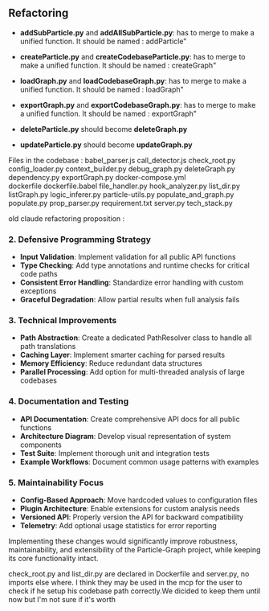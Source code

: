 
## Refactoring
- **addSubParticle.py** and **addAllSubParticle.py**:  has to merge to make a unified function. It should be named : addParticle" 

- **createParticle.py** and **createCodebaseParticle.py**:  has to merge to make a unified function. It should be named : createGraph" 

- **loadGraph.py** and **loadCodebaseGraph.py**:  has to merge to make a unified function. It should be named : loadGraph" 

- **exportGraph.py** and **exportCodebaseGraph.py**:  has to merge to make a unified function. It should be named : exportGraph" 

- **deleteParticle.py** should become **deleteGraph.py** 
- **updateParticle.py** should become **updateGraph.py** 

Files in the codebase : 
babel_parser.js
call_detector.js 
check_root.py   
config_loader.py 
context_builder.py 
debug_graph.py 
deleteGraph.py   
dependency.py 
exportGraph.py 
docker-compose.yml  
dockerfile 
dockerfile.babel 
file_handler.py 
hook_analyzer.py 
list_dir.py 
listGraph.py 
logic_inferer.py 
particle-utils.py 
populate_and_graph.py 
populate.py 
prop_parser.py 
requirement.txt 
server.py 
tech_stack.py 

old claude refactoring proposition : 


### 2. Defensive Programming Strategy
- **Input Validation**: Implement validation for all public API functions
- **Type Checking**: Add type annotations and runtime checks for critical code paths
- **Consistent Error Handling**: Standardize error handling with custom exceptions
- **Graceful Degradation**: Allow partial results when full analysis fails

### 3. Technical Improvements
- **Path Abstraction**: Create a dedicated PathResolver class to handle all path translations
- **Caching Layer**: Implement smarter caching for parsed results
- **Memory Efficiency**: Reduce redundant data structures
- **Parallel Processing**: Add option for multi-threaded analysis of large codebases

### 4. Documentation and Testing
- **API Documentation**: Create comprehensive API docs for all public functions
- **Architecture Diagram**: Develop visual representation of system components
- **Test Suite**: Implement thorough unit and integration tests
- **Example Workflows**: Document common usage patterns with examples

### 5. Maintainability Focus
- **Config-Based Approach**: Move hardcoded values to configuration files
- **Plugin Architecture**: Enable extensions for custom analysis needs
- **Versioned API**: Properly version the API for backward compatibility
- **Telemetry**: Add optional usage statistics for error reporting

Implementing these changes would significantly improve robustness, maintainability, and extensibility of the Particle-Graph project, while keeping its core functionality intact.



check_root.py and list_dir.py are declared in Dockerfile and server.py, no imports else where. I think they may be used in the mcp for the user to check if he setup his codebase path correctly.We dicided to keep them until now but I'm not sure if it's worth